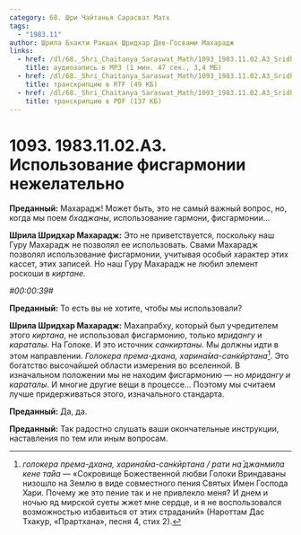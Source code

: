 ```yaml
---
category: 68. Шри Чайтанья Сарасват Матх
tags:
  - "1983.11"
author: Шрила Бхакти Ракшак Шридхар Дев-Госвами Махарадж
links:
  - href: /dl/68._Shri_Chaitanya_Saraswat_Math/1093_1983.11.02.A3_SridharMj_Ispolzovanie_fisgarmonii_nezhelatelno.mp3
    title: аудиозапись в MP3 (1 мин. 47 сек., 3,4 МБ)
  - href: /dl/68._Shri_Chaitanya_Saraswat_Math/1093_1983.11.02.A3_SridharMj_Ispolzovanie_fisgarmonii_nezhelatelno.rtf
    title: транскрипцию в RTF (49 КБ)
  - href: /dl/68._Shri_Chaitanya_Saraswat_Math/1093_1983.11.02.A3_SridharMj_Ispolzovanie_fisgarmonii_nezhelatelno.pdf
    title: транскрипцию в PDF (137 КБ)
---
```


# 1093. 1983.11.02.A3. Использование фисгармонии нежелательно

**Преданный:** Махарадж! Может быть, это не самый важный вопрос, но, когда мы поем *бхаджаны*, использование гармони, фисгармонии…

**Шрила Шридхар Махарадж:** Это не приветствуется, поскольку наш Гуру Махарадж не позволял ее использовать. Свами Махарадж позволял использование фисгармонии, учитывая особый характер этих кассет, этих записей. Но наш Гуру Махарадж не любил элемент роскоши в *киртане.*

*#00:00:39#*

**Преданный:** То есть вы не хотите, чтобы мы использовали?

**Шрила Шридхар Махарадж:** Махапрабху, который был учредителем этого *киртана*, не использовал фисгармонию, только *мридангу* и *караталы*. На Голоке. И это источник *санкиртаны.* Мы должны идти в этом направлении. *Голокера према-дхана, харина̄ма-сан̇кӣртана*[^_ftn1]. Это богатство высочайшей области измерения во вселенной. В изначальном положении мы не находим фисгармонию — но *мридангу и караталы*. И многие другие вещи в процессе… Поэтому мы считаем лучше придерживаться этого, изначального стандарта.

**Преданный:** Да, да.

**Преданный:** Так радостно слушать ваши окончательные инструкции, наставления по тем или иным вопросам.



[^_ftn1]: *голокера према-дхана, харина̄ма-сан̇кӣртана / рати на̄ джанмила кене та̄йа* — «Сокровище Божественной любви Голоки Вриндаваны низошло на Землю в виде совместного пения Святых Имен Господа Хари. Почему же это пение так и не привлекло меня? И днем и ночью яд мирской суеты жжет мне сердце, и я не воспользовался возможностью избавиться от этих страданий» (Нароттам Дас Тхакур, «Прартхана», песня 4, стих 2).

